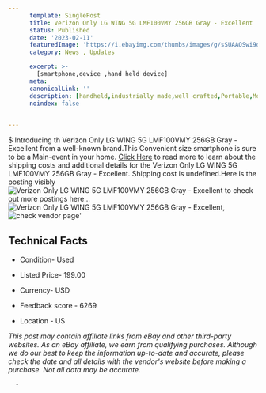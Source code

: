 ```yaml
---
      template: SinglePost
      title: Verizon Only LG WING 5G LMF100VMY 256GB Gray - Excellent
      status: Published
      date: '2023-02-11'
      featuredImage: 'https://i.ebayimg.com/thumbs/images/g/sSUAAOSwi9dj5ebg/s-l225.jpg'
      category: News , Updates

      excerpt: >-
        [smartphone,device ,hand held device]
      meta:
      canonicalLink: ''
      description: [handheld,industrially made,well crafted,Portable,Mobile,Compact,Convenient,Lightweight,Maneuverable,Man-portable,Miniature,Carriable,Hand-held,Light,Holdable,Transportable,Mobile device,Pocket-sized,On-the-go,Wireless,Cordless,Compact size,Convenient size, smartphone,device ,hand held device]
      noindex: false
      

---
```

$
      Introducing th Verizon Only LG WING 5G LMF100VMY 256GB Gray - Excellent from a well-known brand.This Convenient size smartphone is sure to be a Main-event in your home. [Click Here](https://www.ebay.com/itm/275677515468?hash=item402fa90ecc%3Ag%3AsSUAAOSwi9dj5ebg&mkevt=1&mkcid=1&mkrid=711-53200-19255-0&campid=%253CePNCampaignId%253E&customid=%253CreferenceId%253E&toolid=10049) to read more to learn about the shipping costs and additional details for the Verizon Only LG WING 5G LMF100VMY 256GB Gray - Excellent. Shipping cost is undefined.Here is the posting visibly ![Verizon Only LG WING 5G LMF100VMY 256GB Gray - Excellent](https://i.ebayimg.com/thumbs/images/g/sSUAAOSwi9dj5ebg/s-l225.jpg) to check out more postings here... ![Verizon Only LG WING 5G LMF100VMY 256GB Gray - Excellent](https://i.ebayimg.com/images/g/sSUAAOSwi9dj5ebg/s-l960.jpg), ![check vendor page](https://origin-galleryplus.ebayimg.com/ws/web/275677515468_2_0_1/225x225.jpg,https://origin-galleryplus.ebayimg.com/ws/web/275677515468_3_0_1/225x225.jpg,https://origin-galleryplus.ebayimg.com/ws/web/275677515468_4_0_1/225x225.jpg)'

      

 ## Technical Facts 



     
      

 - Condition- Used 


      

 - Listed Price- 199.00 


      

 - Currency- USD 


      

 - Feedback score - 6269 


      

 - Location - US 


      
      

 *_This post may contain affiliate links from eBay and other third-party websites. As an eBay affiliate, we earn from qualifying purchases. Although we do our best to keep the information up-to-date and accurate, please check the date and all details with the vendor's website before making a purchase. Not all data may be accurate._*




      -
